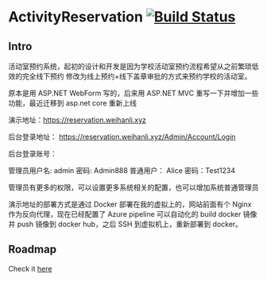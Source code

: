 # ActivityReservation [![Build Status](https://weihanli.visualstudio.com/Pipelines/_apis/build/status/WeihanLi.ActivityReservation?branchName=dev)](https://weihanli.visualstudio.com/Pipelines/_build/latest?definitionId=7?branchName=dev)

## Intro

活动室预约系统，起初的设计和开发是因为学校活动室预约流程希望从之前繁琐低效的完全线下预约
修改为线上预约+线下盖章审批的方式来预约学校的活动室。

原本是用 ASP.NET WebForm 写的，后来用 ASP.NET MVC 重写一下并增加一些功能，最近迁移到 asp.net core 重新上线

演示地址：<https://reservation.weihanli.xyz>

后台登录地址： <https://reservation.weihanli.xyz/Admin/Account/Login>

后台登录账号：

管理员用户名: admin 密码: Admin888
普通用户： Alice 密码：Test1234

管理员有更多的权限，可以设置更多系统相关的配置，也可以增加系统普通管理员

演示地址的部署方式是通过 Docker 部署在我的虚拟上的，网站前面有个 Nginx 作为反向代理，现在已经配置了 Azure pipeline 可以自动化的 build docker 镜像并 push 镜像到 docker hub，之后 SSH 到虚拟机上，重新部署到 docker。

## Roadmap

Check it [here](./Roadmap.md)